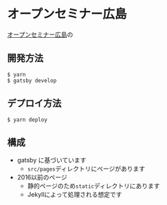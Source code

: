 # オープンセミナー広島

[オープンセミナー広島](http://osh-web.github.com)の

## 開発方法

```
$ yarn
$ gatsby develop
```

## デプロイ方法

```
$ yarn deploy
```

## 構成

* gatsby に基づいています
  * `src/pages`ディレクトリにページがあります
* 2016以前のページ
  * 静的ページのため`static`ディレクトリにあります
  * Jekyllによって処理される想定です
